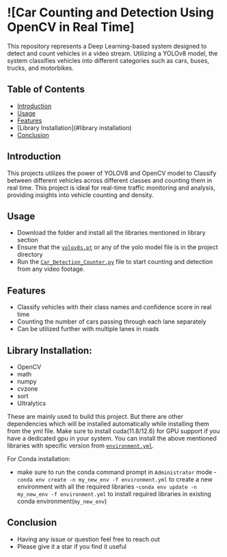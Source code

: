 # ![Car Counting and Detection Using OpenCV in Real Time]
This repository represents a Deep Learning-based system designed to detect and count vehicles in a video stream. Utilizing a YOLOv8 model, the system classifies vehicles into different categories such as cars, buses, trucks, and motorbikes.

## Table of Contents
- [Introduction](#introduction)
- [Usage](#usage)
- [Features](#features)
- [Library Installation](#library installation)
- [Conclusion](#conclusion)

## Introduction
This projects utilizes the power of YOLOV8 and OpenCV model  to Classify between different vehicles across different classes and counting them in real time. This project is ideal for real-time traffic monitoring and analysis, providing insights into vehicle counting and density.

## Usage
- Download the folder and install all the libraries mentioned in library section
- Ensure that the [`yolov8s.pt`](yolov8s.pt) or any of the yolo model file is in the project directory
- Run the [`Car_Detection_Counter.py`](Car_Detection_Counter.py) file to start counting and detection from any video footage.
   
## Features
- Classify vehicles with their class names and confidence score in real time
- Counting the number of cars passing through each lane separately
- Can be utilized further with multiple lanes in roads

## Library Installation:  
- OpenCV
- math
- numpy
- cvzone
- sort
- Ultralytics 

These are mainly used to build this project. But there are other dependencies which will be installed automatically while installing them from the yml file. Make sure to install cuda(11.8/12.6) for GPU support if you have a dedicated gpu in your system. You can install the above mentioned libraries with specific version from [`environment.yml`](environment.yml).

For Conda installation:
- make sure to run the conda command prompt in `Administrator` mode 
-`conda env create -n my_new_env -f environment.yml` to create a new environment with all the required libraries
-`conda env update -n my_new_env -f environment.yml` to install required libraries in existing conda environment(`my_new_env`) 

## Conclusion
- Having any issue or question feel free to reach out
- Please give it a star if you find it useful


